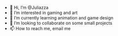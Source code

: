 - 👋 Hi, I’m @Juliazza
- 👀 I’m interested in gaming and art
- 🌱 I’m currently learning animation and game design
- 💞️ I’m looking to collaborate on some small projects
- 📫 How to reach me, email me

<!---
Juliazza/Juliazza is a ✨ special ✨ repository because its `README.md` (this file) appears on your GitHub profile.
You can click the Preview link to take a look at your changes.
--->
